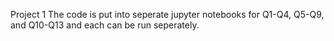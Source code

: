 Project 1
The code is put into seperate jupyter notebooks for Q1-Q4, Q5-Q9, and Q10-Q13 and each can be run seperately.